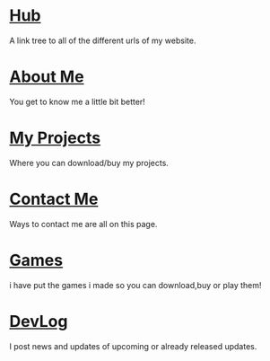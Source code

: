 # [Hub](https://kasra-seydi.ir)
A link tree to all of the different urls of my website.

# [About Me](https://kasraseydi.github.io/About-Me)
You get to know me a little bit better!

# [My Projects](https://kasraseydi.github.io/My-Projects)
Where you can download/buy my projects.

# [Contact Me](https://kasraseydi.github.io/Contact-Me)
Ways to contact me are all on this page.

# [Games](https://kasraseydi.github.io/Games)
i have put the games i made so you can download,buy or play them!

# [DevLog](https://kasraseydi.github.io/DevLog)
I post news and updates of upcoming or already released updates.
